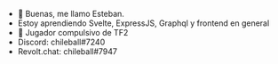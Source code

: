 - 👋 Buenas, me llamo Esteban.
- Estoy aprendiendo Svelte, ExpressJS, Graphql y frontend en general
- 👀 Jugador compulsivo de TF2
- Discord: chileball#7240
- Revolt.chat: chileball#7947

<!---
MrChileball/MrChileball es muy epico
